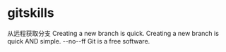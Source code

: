 # gitskills
从远程获取分支
Creating a new branch is quick.
Creating a new branch is quick AND simple.
--no--ff 
Git is a free software.
